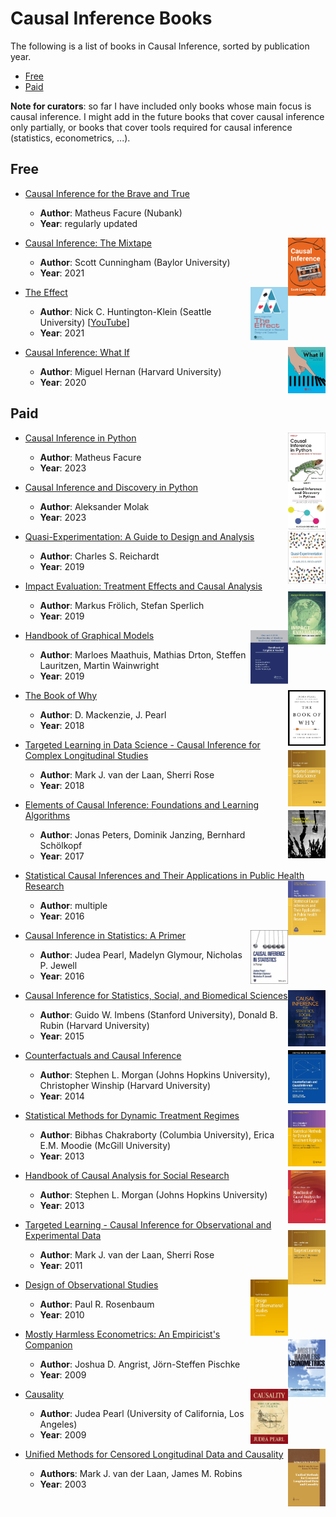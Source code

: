 # Causal Inference Books

The following is a list of books in Causal Inference, sorted by publication year.

- [Free](#free)
- [Paid](#paid)

**Note for curators**: so far I have included only books whose main focus is causal inference. I might add in the future books that cover causal inference only partially, or books that cover tools required for causal inference (statistics, econometrics, ...).

## Free

- [Causal Inference for the Brave and True](https://matheusfacure.github.io/python-causality-handbook/landing-page.html)
  - **Author**: Matheus Facure (Nubank)
  - **Year**: regularly updated

- [Causal Inference: The Mixtape <img align="right" width="60" src="img/books/causal_inference_the_mixtape.jpeg">](https://mixtape.scunning.com/)
    - **Author**: Scott Cunningham (Baylor University)
    - **Year**: 2021

- [The Effect <img align="right" width="60" src="img/books/the_effect.png">](https://theeffectbook.net/)
  - **Author**: Nick C. Huntington-Klein (Seattle University) [[YouTube](https://www.youtube.com/playlist?list=PLcTBLulJV_AK1hKtnO0-kYrU0D09K-kj8)]
  - **Year**: 2021

- [Causal Inference: What If <img align="right" width="60" src="img/books/what_if.jpeg">](https://www.hsph.harvard.edu/miguel-hernan/causal-inference-book/)
  - **Author**: Miguel Hernan (Harvard University)
  - **Year**: 2020

## Paid

- [Causal Inference in Python](https://www.oreilly.com/library/view/causal-inference-in/9781098140243/)<img align="right" width="60" src="img/books/causal_inference_python.jpg">
  - **Author**: Matheus Facure
  - **Year**: 2023
 
- [Causal Inference and Discovery in Python](https://www.packtpub.com/product/causal-inference-and-discovery-in-python/9781804612989)<img align="right" width="60" src="img/books/causal_inference_discovery_python.jpg">
  - **Author**: Aleksander Molak
  - **Year**: 2023
 
- [Quasi-Experimentation: A Guide to Design and Analysis](https://www.guilford.com/books/Quasi-Experimentation/Charles-Reichardt/9781462540204)<img align="right" width="60" src="img/books/quasi_experimentation.jpeg">
  - **Author**: Charles S. Reichardt
  - **Year**: 2019
 
- [Impact Evaluation: Treatment Effects and Causal Analysis](https://www.cambridge.org/ch/universitypress/subjects/economics/econometrics-statistics-and-mathematical-economics/impact-evaluation-treatment-effects-and-causal-analysis?format=AR&isbn=9781108617772)<img align="right" width="60" src="img/books/impact_evaluation.png">
  - **Author**: Markus Frölich, Stefan Sperlich
  - **Year**: 2019
 
- [Handbook of Graphical Models](https://www.routledge.com/Handbook-of-Graphical-Models/Maathuis-Drton-Lauritzen-Wainwright/p/book/9780367732608)<img align="right" width="60" src="img/books/handbook_graphical_models.png">
  - **Author**: Marloes Maathuis, Mathias Drton, Steffen Lauritzen, Martin Wainwright
  - **Year**: 2019
 
- [The Book of Why](http://bayes.cs.ucla.edu/WHY/)<img align="right" width="60" src="img/books/book_of_why.jpeg">
  - **Author**: D. Mackenzie, J. Pearl
  - **Year**: 2018

- [Targeted Learning in Data Science - Causal Inference for Complex Longitudinal Studies](https://link.springer.com/book/10.1007/978-3-319-65304-4)<img align="right" width="60" src="img/books/targeted_learning_data_science.png">
  - **Author**: Mark J. van der Laan, Sherri Rose
  - **Year**: 2018

- [Elements of Causal Inference: Foundations and Learning Algorithms](https://mitpress.mit.edu/9780262037310/elements-of-causal-inference/)<img align="right" width="60" src="img/books/elements_of_causal_inference.jpeg">
  - **Author**: Jonas Peters, Dominik Janzing, Bernhard Schölkopf
  - **Year**: 2017

- [Statistical Causal Inferences and Their Applications in Public Health Research](https://link.springer.com/chapter/10.1007/978-3-319-41259-7_8)<img align="right" width="60" src="img/books/statistical_causal_inferences.png">
  - **Author**: multiple
  - **Year**: 2016

- [Causal Inference in Statistics: A Primer](https://www.wiley.com/en-us/Causal+Inference+in+Statistics%3A+A+Primer-p-9781119186847)<img align="right" width="60" src="img/books/causal_inference_statistics.jpg">
  - **Author**: Judea Pearl, Madelyn Glymour, Nicholas P. Jewell
  - **Year**: 2016

- [Causal Inference for Statistics, Social, and Biomedical Sciences](https://www.cambridge.org/core/books/causal-inference-for-statistics-social-and-biomedical-sciences/71126BE90C58F1A431FE9B2DD07938AB)<img align="right" width="60" src="img/books/causal_inference_statistics_social_biomedical_sciences.jpeg">
  - **Author**: Guido W. Imbens (Stanford University), Donald B. Rubin (Harvard University)
  - **Year**: 2015

- [Counterfactuals and Causal Inference](https://www.cambridge.org/core/books/counterfactuals-and-causal-inference/5CC81E6DF63C5E5A8B88F79D45E1D1B7)<img align="right" width="60" src="img/books/counterfactuals_causal_inference.jpg">
  - **Author**: Stephen L. Morgan (Johns Hopkins University), Christopher Winship (Harvard University)
  - **Year**: 2014

- [Statistical Methods for Dynamic Treatment Regimes](https://link.springer.com/book/10.1007/978-94-007-6094-37)<img align="right" width="60" src="img/books/statistical_methods_dynamic_treatment_regimes.png">
  - **Author**: Bibhas Chakraborty (Columbia University), Erica E.M. Moodie (McGill University)
  - **Year**: 2013

- [Handbook of Causal Analysis for Social Research](https://link.springer.com/book/10.1007/978-94-007-6094-37)<img align="right" width="60" src="img/books/handbook_causal_analysis.png">
  - **Author**: Stephen L. Morgan (Johns Hopkins University)
  - **Year**: 2013

- [Targeted Learning - Causal Inference for Observational and Experimental Data](https://link.springer.com/book/10.1007/978-1-4419-9782-1)<img align="right" width="60" src="img/books/targeted_learning.png">
  - **Author**: Mark J. van der Laan, Sherri Rose
  - **Year**: 2011

- [Design of Observational Studies](https://link.springer.com/book/10.1007/978-1-4419-1213-8)<img align="right" width="60" src="img/books/design_observational_studies.jpeg">
  - **Author**: Paul R. Rosenbaum
  - **Year**: 2010 

- [Mostly Harmless Econometrics: An Empiricist's Companion](https://press.princeton.edu/books/paperback/9780691120355/mostly-harmless-econometrics)<img align="right" width="60" src="img/books/mostly_harmless_econometrics.jpeg">
  - **Author**: Joshua D. Angrist, Jörn-Steffen Pischke
  - **Year**: 2009

- [Causality](https://www.cambridge.org/core/books/causality/B0046844FAE10CBF274D4ACBDAEB5F5B)<img align="right" width="60" src="img/books/causality.jpeg">
  - **Author**: Judea Pearl (University of California, Los Angeles)
  - **Year**: 2009

- [Unified Methods for Censored Longitudinal Data and Causality](https://link.springer.com/book/10.1007/978-0-387-21700-0)<img align="right" width="60" src="img/books/unified_methods.png">
  - **Authors**: Mark J. van der Laan, James M. Robins   
  - **Year**: 2003

